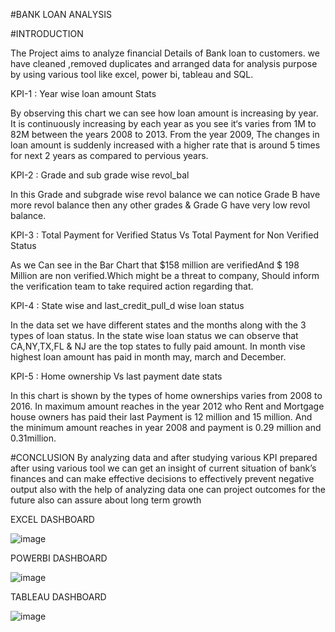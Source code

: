 #BANK LOAN ANALYSIS

#INTRODUCTION

The Project aims to analyze financial Details of Bank loan to customers. 
we have cleaned ,removed duplicates and arranged data for analysis purpose by using various tool like excel, power bi, tableau and SQL.

KPI-1 : Year wise loan amount Stats

By observing this chart we can see how loan amount is increasing by year.
It is continuously increasing by each year as you  see  it‘s  varies  from  1M  to  82M between the years 2008 to 2013.
From  the year 2009, The changes in loan amount is suddenly increased with a higher rate that is around 5 times for next 2 years as compared to pervious years.

KPI-2 : Grade and sub grade wise revol_bal

In this Grade and subgrade wise revol balance we can notice Grade B have more revol balance then any other grades & Grade G have very low revol balance.

KPI-3 : Total Payment for Verified Status Vs Total Payment for Non Verified Status

As we Can see in the Bar Chart that $158 	million are verifiedAnd $ 198 Million are non verified.Which might be a threat to company, Should inform the verification team to take required action regarding that.

KPI-4 : State wise and last_credit_pull_d wise loan status

In the data set we have different states and the months along with the 3 types of loan status.
In  the  state  wise  loan  status we can observe that CA,NY,TX,FL & NJ are the top states to fully paid amount.
In month vise highest loan amount has paid in month may, march and December.

KPI-5 : Home ownership Vs last payment date stats

In this chart is shown by the types of home ownerships varies from 2008 to 2016.
In maximum amount reaches in the year 2012 who Rent and Mortgage house owners has paid their last Payment is 12 million and 15 million. And the minimum amount reaches in year 2008 and payment is 0.29 million and 0.31million.

#CONCLUSION
By analyzing data and after studying various KPI prepared after using various tool we can get an insight of current situation of bank’s finances and can make effective decisions to effectively prevent negative output also with the help of analyzing data one can project outcomes for the future also can assure about long term growth

EXCEL DASHBOARD

![image](https://github.com/user-attachments/assets/31258081-ffc8-4d53-8346-b170d5a02231)

POWERBI DASHBOARD

![image](https://github.com/user-attachments/assets/67686b0c-c742-4459-be01-aa5a109a59f2)

TABLEAU DASHBOARD

![image](https://github.com/user-attachments/assets/3a93e16d-38e9-4ace-980e-0a181df3363f)










